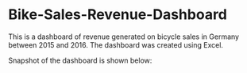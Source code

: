 # Bike-Sales-Revenue-Dashboard
This is a dashboard of revenue generated on bicycle sales in Germany between 2015 and 2016. The dashboard was created using Excel.

Snapshot of the dashboard is shown below:
